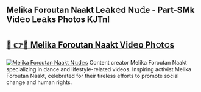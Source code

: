 ## Melika Foroutan Naakt Le𝚊k𝚎d N𝚞𝚍e - Part-SMk Vid𝚎o Le𝚊ks Photos KJTnl

# <h2><a href="http://fb52mrh.evod.top/?m=Melika+Foroutan+Naakt">🔗 👉🔴 Melika Foroutan Naakt Vid𝚎o Ph𝚘t𝚘s</a></h2>

[![Melika Foroutan Naakt N𝚞d𝚎s](https://i.imgur.com/8V9OHl7.gif)](http://fb52mrh.evod.top/?m=Melika+Foroutan+Naakt)
Content creator Melika Foroutan Naakt specializing in dance and lifestyle-related videos. Inspiring activist Melika Foroutan Naakt, celebrated for their tireless efforts to promote social change and human rights. 
